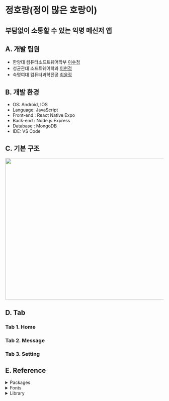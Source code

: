 # 정호랑(정이 많은 호랑이)
## 부담없이 소통할 수 있는 익명 메신저 앱

## A. 개발 팀원  
- 한양대 컴퓨터소프트웨어학부 [이수정](https://github.com/SooJ2)
- 성균관대 소프트웨어학과 [이현정](https://github.com/hyunjeong408)
- 숙명여대 컴퓨터과학전공 [최윤정](https://github.com/letmeloveyou82)

## B. 개발 환경
- OS: Android, IOS
- Language: JavaScript
- Front-end : React Native Expo
- Back-end : Node.js Express
- Database : MongoDB
- IDE: VS Code

## C. 기본 구조

<img src="https://user-images.githubusercontent.com/65072995/149900747-9c608ce2-875f-4f20-8c7d-bdebaddd8767.png"  width="600" height="450"/>

## D. Tab
### Tab 1. Home
### Tab 2. Message
### Tab 3. Setting

## E. Reference
<details>
<summary>Packages</summary>
<div markdown="1">       
  <ul>
    <li>@react-native-community/masked-view: "^0.1.11"</li>
    <li>@react-native-masked-view/masked-view: "^0.2.6"</li>
    <li>@react-navigation/bottom-tabs: "^6.0.9"</li>
    <li>@react-navigation/native: "^6.0.6"</li>
    <li>@react-navigation/native-stack: "^6.2.5"</li>
    <li>@react-navigation/stack: "^6.0.11"</li>
    <li>expo: "~44.0.0"</li>
    <li>expo-font: "~10.0.4"</li>
    <li>expo-google-app-auth: "~8.3.0"</li>
    <li>expo-splash-screen: "~0.14.1"</li>
    <li>expo-status-bar: "~1.2.0"</li>
    <li>lottie-react-native: "^5.0.1"</li>
    <li>react: "17.0.1"</li>
    <li>react-dom: "17.0.1"</li>
    <li>react-native: "0.64.3"</li>
    <li>react-native-gesture-handler: "~2.1.0"</li>
    <li>react-native-keyboard-aware-scroll-view: "^0.9.5"</li>
    <li>react-native-reanimated: "^2.3.1"</li>
    <li>react-native-safe-area-context: "^3.3.2"</li>
    <li>react-native-screens: "~3.10.1"</li>
    <li>react-native-simple-modal: "^9.0.1"</li>
    <li>react-native-status-bar-height: "^2.6.0"</li>
    <li>react-native-vector-icons: "^9.0.0"</li>
    <li>react-native-web: "0.17.1"</li>
    <li>react-navigation-stack: "^2.10.4"</li>
    <li>expo-blur: "~11.0.0"</li>
    <li>@types/react-native-vector-icons: "^6.4.10"</li>
  </ul>

</div>
</details>
<details>
<summary>Fonts</summary>
<div markdown="1">       
  <ul>
    <li>솔뫼 김대건체</li>
    <li>고운바탕체</li>
    <li>을지로체</li>
  </ul>
</div>
</details>
<details>
<summary>Library</summary>
<div markdown="1">       
  <ul>
    <li>Mongoose</li>
  </ul>
</div>
</details>
